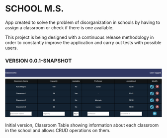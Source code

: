 # SCHOOL M.S.

App created to solve the problem of disorganization in schools by having to 
assign a classroom or check if there is one available.

This project is being designed with a continuous release methodology in order
to constantly improve the application and carry out tests with possible users.

### VERSION 0.0.1-SNAPSHOT

<img src="GithubImgs/version0.0.1-SNAPSHOT.png" alt="Version 0.0.1 SNAPSHOT">

Initial version, Classroom Table showing information about each classroom in
the school and allows CRUD operations on them.